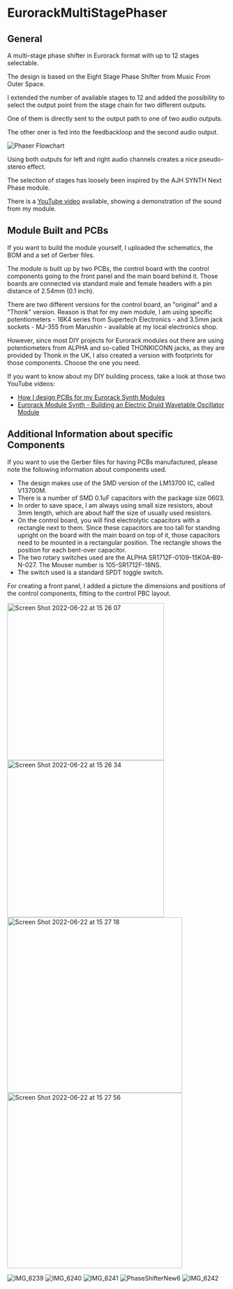 # EurorackMultiStagePhaser
## General
A multi-stage phase shifter in Eurorack format with up to 12 stages selectable.

The design is based on the Eight Stage Phase Shifter from Music From Outer Space.

I extended the number of available stages to 12 and added the possibility to select the output point from the stage chain for two different outputs.

One of them is directly sent to the output path to one of two audio outputs.

The other oner is fed into the feedbackloop and the second audio output.

![Phaser Flowchart](https://user-images.githubusercontent.com/97026614/174950328-fcf31c8b-8099-4bc2-b031-ef11fb446f37.jpg)

Using both outputs for left and right audio channels creates a nice pseudo-stereo effect.

The selection of stages has loosely been inspired by the AJH SYNTH Next Phase module.

There is a [YouTube video](https://youtu.be/MpHdmQVAfss) available, showing a demonstration of the sound from my module.

## Module Built and PCBs
If you want to build the module yourself, I uploaded the schematics, the BOM and a set of Gerber files.

The module is built up by two PCBs, the control board with the control components going to the front panel and the main board behind it.
Those boards are connected via standard male and female headers with a pin distance of 2.54mm (0.1 inch).

There are two different versions for the control board, an "original" and a "Thonk" version.
Reason is that for my own module, I am using specific potentiometers - 16K4 series from Supertech Electronics - and 3.5mm jack sockets - MJ-355 from Marushin - available at my local electronics shop.

However, since most DIY projects for Eurorack modules out there are using potentiometers from ALPHA and so-called THONKICONN jacks, as they are provided by Thonk in the UK, I also created a version with footprints for those components.
Choose the one you need.

If you want to know about my DIY building process, take a look at those two YouTube videos:
- [How I design PCBs for my Eurorack Synth Modules](https://youtu.be/pXtuV9Pv-m4)
- [Eurorack Module Synth - Building an Electric Druid Wavetable Oscillator Module](https://youtu.be/ECpdo4HfqLg)

## Additional Information about specific Components
If you want to use the Gerber files for having PCBs manufactured, please note the following information about components used.

- The design makes use of the SMD version of the LM13700 IC, called V13700M.
- There is a number of SMD 0.1uF capacitors with the package size 0603.
- In order to save space, I am always using small size resistors, about 3mm length, which are about half the size of usually used resistors.
- On the control board, you will find electrolytic capacitors with a rectangle next to them. Since these capacitors are too tall for standing upright on the board with the main board on top of it, those capacitors need to be mounted in a rectangular position. The rectangle shows the position for each bent-over capacitor.
- The two rotary switches used are the ALPHA SR1712F-0109-15K0A-B9-N-027. The Mouser number is 105-SR1712F-18NS.
- The switch used is a standard SPDT toggle switch.


For creating a front panel, I added a picture the dimensions and positions of the control components, fitting to the control PBC layout.

<img width="359" alt="Screen Shot 2022-06-22 at 15 26 07" src="https://user-images.githubusercontent.com/97026614/174958642-b65b1f33-e615-49bf-8ea9-ad6ecc099233.png">
<img width="359" alt="Screen Shot 2022-06-22 at 15 26 34" src="https://user-images.githubusercontent.com/97026614/174958666-8c2f2e4d-37b8-4c13-b2ad-2ad142b3b192.png">
<img width="401" alt="Screen Shot 2022-06-22 at 15 27 18" src="https://user-images.githubusercontent.com/97026614/174958682-9724aaf2-9ab1-4170-90b1-1d6895cf309b.png">
<img width="401" alt="Screen Shot 2022-06-22 at 15 27 56" src="https://user-images.githubusercontent.com/97026614/174958721-44e65520-f342-4ed7-8a37-06ac870dd1f5.png">

![IMG_6239](https://user-images.githubusercontent.com/97026614/174964178-5953e540-e1ce-4a40-991f-2e0403efb3aa.jpeg)
![IMG_6240](https://user-images.githubusercontent.com/97026614/174964302-207582f5-3a4f-4b96-b60d-7ec0c17e44b7.jpeg)
![IMG_6241](https://user-images.githubusercontent.com/97026614/174964337-eedc10ff-4c9c-4038-a5a6-4f5cf28981f7.jpeg)
![PhaseShifterNew6](https://user-images.githubusercontent.com/97026614/174964448-131ab7c0-5a09-443f-abb0-7dbfd79ef84c.JPG)
![IMG_6242](https://user-images.githubusercontent.com/97026614/174964569-63cf38ae-6a35-48bb-a4fb-4f45cad27e5d.jpeg)
